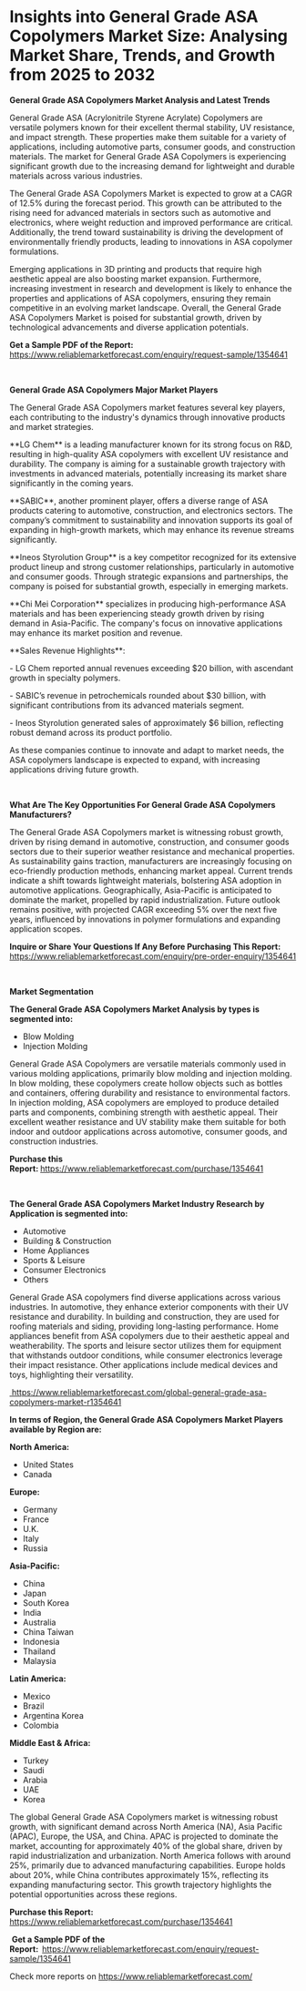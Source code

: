 <p><h1>Insights into General Grade ASA Copolymers Market Size: Analysing Market Share, Trends, and Growth from 2025 to 2032</h1></p><p><strong>General Grade ASA Copolymers Market Analysis and Latest Trends</strong></p>
<p><p>General Grade ASA (Acrylonitrile Styrene Acrylate) Copolymers are versatile polymers known for their excellent thermal stability, UV resistance, and impact strength. These properties make them suitable for a variety of applications, including automotive parts, consumer goods, and construction materials. The market for General Grade ASA Copolymers is experiencing significant growth due to the increasing demand for lightweight and durable materials across various industries.</p><p>The General Grade ASA Copolymers Market is expected to grow at a CAGR of 12.5% during the forecast period. This growth can be attributed to the rising need for advanced materials in sectors such as automotive and electronics, where weight reduction and improved performance are critical. Additionally, the trend toward sustainability is driving the development of environmentally friendly products, leading to innovations in ASA copolymer formulations.</p><p>Emerging applications in 3D printing and products that require high aesthetic appeal are also boosting market expansion. Furthermore, increasing investment in research and development is likely to enhance the properties and applications of ASA copolymers, ensuring they remain competitive in an evolving market landscape. Overall, the General Grade ASA Copolymers Market is poised for substantial growth, driven by technological advancements and diverse application potentials.</p></p>
<p><strong>Get a Sample PDF of the Report:&nbsp;</strong> <a href="https://www.reliablemarketforecast.com/enquiry/request-sample/1354641?utm_campaign=2145&utm_medium=2&utm_source=Github&utm_content=ia&utm_term=04022025&utm_id=general-grade-asa-copolymers">https://www.reliablemarketforecast.com/enquiry/request-sample/1354641</a></p>
<p>&nbsp;</p>
<p><strong>General Grade ASA Copolymers Major Market Players</strong></p>
<p><p>The General Grade ASA Copolymers market features several key players, each contributing to the industry's dynamics through innovative products and market strategies. </p><p>**LG Chem** is a leading manufacturer known for its strong focus on R&D, resulting in high-quality ASA copolymers with excellent UV resistance and durability. The company is aiming for a sustainable growth trajectory with investments in advanced materials, potentially increasing its market share significantly in the coming years.</p><p>**SABIC**, another prominent player, offers a diverse range of ASA products catering to automotive, construction, and electronics sectors. The company’s commitment to sustainability and innovation supports its goal of expanding in high-growth markets, which may enhance its revenue streams significantly.</p><p>**Ineos Styrolution Group** is a key competitor recognized for its extensive product lineup and strong customer relationships, particularly in automotive and consumer goods. Through strategic expansions and partnerships, the company is poised for substantial growth, especially in emerging markets.</p><p>**Chi Mei Corporation** specializes in producing high-performance ASA materials and has been experiencing steady growth driven by rising demand in Asia-Pacific. The company's focus on innovative applications may enhance its market position and revenue.</p><p>**Sales Revenue Highlights**: </p><p>- LG Chem reported annual revenues exceeding $20 billion, with ascendant growth in specialty polymers.</p><p>- SABIC’s revenue in petrochemicals rounded about $30 billion, with significant contributions from its advanced materials segment.</p><p>- Ineos Styrolution generated sales of approximately $6 billion, reflecting robust demand across its product portfolio.  </p><p>As these companies continue to innovate and adapt to market needs, the ASA copolymers landscape is expected to expand, with increasing applications driving future growth.</p></p>
<p>&nbsp;</p>
<p><strong>What Are The Key Opportunities For General Grade ASA Copolymers Manufacturers?</strong></p>
<p><p>The General Grade ASA Copolymers market is witnessing robust growth, driven by rising demand in automotive, construction, and consumer goods sectors due to their superior weather resistance and mechanical properties. As sustainability gains traction, manufacturers are increasingly focusing on eco-friendly production methods, enhancing market appeal. Current trends indicate a shift towards lightweight materials, bolstering ASA adoption in automotive applications. Geographically, Asia-Pacific is anticipated to dominate the market, propelled by rapid industrialization. Future outlook remains positive, with projected CAGR exceeding 5% over the next five years, influenced by innovations in polymer formulations and expanding application scopes.</p></p>
<p><strong>Inquire or Share Your Questions If Any Before Purchasing This Report:</strong> <a href="https://www.reliablemarketforecast.com/enquiry/pre-order-enquiry/1354641?utm_campaign=2145&utm_medium=2&utm_source=Github&utm_content=ia&utm_term=04022025&utm_id=general-grade-asa-copolymers">https://www.reliablemarketforecast.com/enquiry/pre-order-enquiry/1354641</a></p>
<p>&nbsp;</p>
<p><strong>Market Segmentation</strong></p>
<p><strong>The General Grade ASA Copolymers Market Analysis by types is segmented into:</strong></p>
<p><ul><li>Blow Molding</li><li>Injection Molding</li></ul></p>
<p><p>General Grade ASA Copolymers are versatile materials commonly used in various molding applications, primarily blow molding and injection molding. In blow molding, these copolymers create hollow objects such as bottles and containers, offering durability and resistance to environmental factors. In injection molding, ASA copolymers are employed to produce detailed parts and components, combining strength with aesthetic appeal. Their excellent weather resistance and UV stability make them suitable for both indoor and outdoor applications across automotive, consumer goods, and construction industries.</p></p>
<p><strong>Purchase this Report:&nbsp;</strong><a href="https://www.reliablemarketforecast.com/purchase/1354641?utm_campaign=2145&utm_medium=2&utm_source=Github&utm_content=ia&utm_term=04022025&utm_id=general-grade-asa-copolymers">https://www.reliablemarketforecast.com/purchase/1354641</a></p>
<p>&nbsp;</p>
<p><strong>The General Grade ASA Copolymers Market Industry Research by Application is segmented into:</strong></p>
<p><ul><li>Automotive</li><li>Building & Construction</li><li>Home Appliances</li><li>Sports & Leisure</li><li>Consumer Electronics</li><li>Others</li></ul></p>
<p><p>General Grade ASA copolymers find diverse applications across various industries. In automotive, they enhance exterior components with their UV resistance and durability. In building and construction, they are used for roofing materials and siding, providing long-lasting performance. Home appliances benefit from ASA copolymers due to their aesthetic appeal and weatherability. The sports and leisure sector utilizes them for equipment that withstands outdoor conditions, while consumer electronics leverage their impact resistance. Other applications include medical devices and toys, highlighting their versatility.</p></p>
<p><a href="https://www.reliablemarketforecast.com/global-general-grade-asa-copolymers-market-r1354641?utm_campaign=2145&utm_medium=2&utm_source=Github&utm_content=ia&utm_term=04022025&utm_id=general-grade-asa-copolymers">&nbsp;https://www.reliablemarketforecast.com/global-general-grade-asa-copolymers-market-r1354641</a></p>
<p><strong>In terms of Region, the General Grade ASA Copolymers Market Players available by Region are:</strong></p>
<p>
    <p> <strong> North America: </strong>
        <ul>
            <li>United States</li>
            <li>Canada</li>
        </ul>
        </p> 
    <p> <strong> Europe: </strong>
        <ul>
            <li>Germany</li>
            <li>France</li>
            <li>U.K.</li>
            <li>Italy</li>
            <li>Russia</li>
        </ul>
        </p> 
    <p> <strong> Asia-Pacific: </strong>
        <ul>
            <li>China</li>
            <li>Japan</li>
            <li>South Korea</li>
            <li>India</li>
            <li>Australia</li>
            <li>China Taiwan</li>
            <li>Indonesia</li>
            <li>Thailand</li>
            <li>Malaysia</li>
        </ul>
        </p> 
    <p> <strong> Latin America: </strong>
        <ul>
            <li>Mexico</li>
            <li>Brazil</li>
            <li>Argentina Korea</li>
            <li>Colombia</li>
        </ul>
        </p> 
    <p> <strong> Middle East & Africa: </strong>
        <ul>
            <li>Turkey</li>
            <li>Saudi</li>
            <li>Arabia</li>
            <li>UAE</li>
            <li>Korea</li>
        </ul>
    </p>
    </p>
<p><p>The global General Grade ASA Copolymers market is witnessing robust growth, with significant demand across North America (NA), Asia Pacific (APAC), Europe, the USA, and China. APAC is projected to dominate the market, accounting for approximately 40% of the global share, driven by rapid industrialization and urbanization. North America follows with around 25%, primarily due to advanced manufacturing capabilities. Europe holds about 20%, while China contributes approximately 15%, reflecting its expanding manufacturing sector. This growth trajectory highlights the potential opportunities across these regions.</p></p>
<p><strong>Purchase this Report: </strong><a href="https://www.reliablemarketforecast.com/purchase/1354641?utm_campaign=2145&utm_medium=2&utm_source=Github&utm_content=ia&utm_term=04022025&utm_id=general-grade-asa-copolymers">https://www.reliablemarketforecast.com/purchase/1354641</a></p>
<p>&nbsp;<strong>Get a Sample PDF of the Report:&nbsp;&nbsp;</strong><a href="https://www.reliablemarketforecast.com/enquiry/request-sample/1354641?utm_campaign=2145&utm_medium=2&utm_source=Github&utm_content=ia&utm_term=04022025&utm_id=general-grade-asa-copolymers">https://www.reliablemarketforecast.com/enquiry/request-sample/1354641</a></p>
<p><strong></strong></p>
<p>Check more reports on <a href="https://www.reliablemarketforecast.com/?utm_campaign=2145&utm_medium=2&utm_source=Github&utm_content=ia&utm_term=04022025&utm_id=general-grade-asa-copolymers">https://www.reliablemarketforecast.com/</a></p>